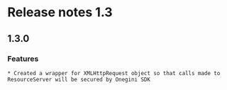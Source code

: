 # Release notes 1.3

## 1.3.0 

### Features
    * Created a wrapper for XMLHttpRequest object so that calls made to ResourceServer will be secured by Onegini SDK